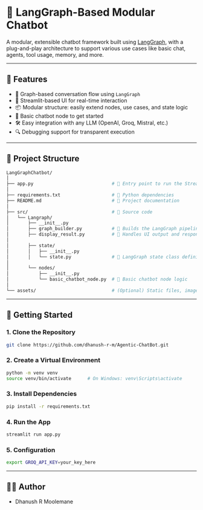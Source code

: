 # 🤖 LangGraph-Based Modular Chatbot

A modular, extensible chatbot framework built using [LangGraph](https://python.langchain.com/docs/langgraph/), with a plug-and-play architecture to support various use cases like basic chat, agents, tool usage, memory, and more.

---

## 📌 Features

- 🔁 Graph-based conversation flow using `LangGraph`
- 💬 Streamlit-based UI for real-time interaction
- 📦 Modular structure: easily extend nodes, use cases, and state logic
- 🧠 Basic chatbot node to get started
- 🛠️ Easy integration with any LLM (OpenAI, Groq, Mistral, etc.)
- 🔍 Debugging support for transparent execution

---

## 🧱 Project Structure
```bash
LangGraphChatbot/
│
├── app.py                             # 🔹 Entry point to run the Streamlit chatbot app
│
├── requirements.txt                   # 🔹 Python dependencies
├── README.md                          # 🔹 Project documentation
│
├── src/                               # 🔸 Source code
│   └── Langraph/
│       ├── __init__.py
│       ├── graph_builder.py           # 🔹 Builds the LangGraph pipeline based on usecase
│       ├── display_result.py          # 🔹 Handles UI output and response display in Streamlit
│
│       ├── state/
│       │   ├── __init__.py
│       │   └── state.py               # 🔹 LangGraph state class definition
│
│       └── nodes/
│           ├── __init__.py
│           └── basic_chatbot_node.py  # 🔹 Basic chatbot node logic
│
└── assets/                            # (Optional) Static files, images, logos, etc.
```

---

## 🚀 Getting Started

### 1. Clone the Repository

```bash
git clone https://github.com/dhanush-r-m/Agentic-ChatBot.git
```

### 2. Create a Virtual Environment

```bash
python -m venv venv
source venv/bin/activate      # On Windows: venv\Scripts\activate
```

### 3. Install Dependencies

```bash
pip install -r requirements.txt
```

### 4. Run the App

```bash
streamlit run app.py
```
### 5. Configuration 

```bash
export GROQ_API_KEY=your_key_here
```

---

## 🙋‍♂️ Author
- Dhanush R Moolemane


